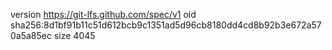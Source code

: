 version https://git-lfs.github.com/spec/v1
oid sha256:8d1bf91b11c51d612bcb9c1351ad5d96cb8180dd4cd8b92b3e672a570a5a85ec
size 4045
